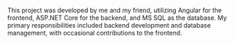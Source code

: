 This project was developed by me and my friend, utilizing Angular for the frontend, ASP.NET Core for the backend, and MS SQL as the database. My primary responsibilities included backend development and database management, with occasional contributions to the frontend.
